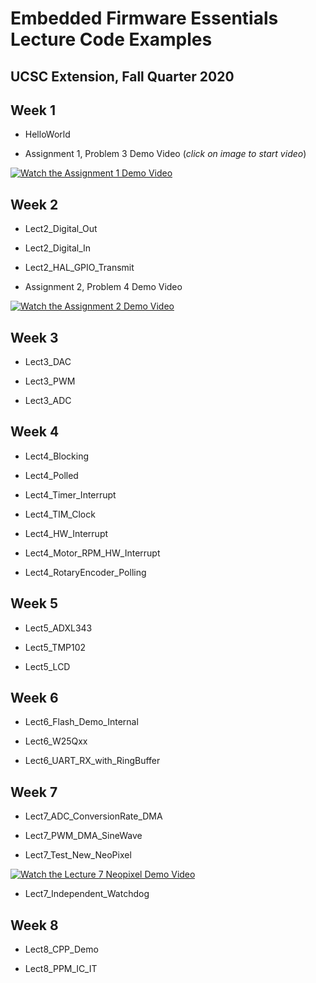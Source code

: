 # Embedded Firmware Essentials Lecture Code Examples
## UCSC Extension, Fall Quarter 2020

## Week 1

- HelloWorld

- Assignment 1, Problem 3 Demo Video (*click on image to start video*)

[![Watch the Assignment 1 Demo Video](https://i9.ytimg.com/vi/ND-I0l60MkY/mqdefault.jpg?sqp=CKST8PoF&rs=AOn4CLCOSDFx6WPQnekJlGHNcbGtDotmAQ)](https://youtu.be/ND-I0l60MkY)

## Week 2

- Lect2_Digital_Out

- Lect2_Digital_In

- Lect2_HAL_GPIO_Transmit

- Assignment 2, Problem 4 Demo Video

[![Watch the Assignment 2 Demo Video](https://i.ytimg.com/vi/evdr8Pq520Q/1.jpg?time=1536530948235)](https://youtu.be/evdr8Pq520Q)

## Week 3

- Lect3_DAC

- Lect3_PWM

- Lect3_ADC

## Week 4

- Lect4_Blocking

- Lect4_Polled

- Lect4_Timer_Interrupt

- Lect4_TIM_Clock

- Lect4_HW_Interrupt

- Lect4_Motor_RPM_HW_Interrupt

- Lect4_RotaryEncoder_Polling

## Week 5

- Lect5_ADXL343

- Lect5_TMP102

- Lect5_LCD

## Week 6

- Lect6_Flash_Demo_Internal

- Lect6_W25Qxx

- Lect6_UART_RX_with_RingBuffer

## Week 7

- Lect7_ADC_ConversionRate_DMA

- Lect7_PWM_DMA_SineWave

- Lect7_Test_New_NeoPixel

[![Watch the Lecture 7 Neopixel Demo Video](https://i9.ytimg.com/vi/mjdzhbHJOsY/mqdefault.jpg?time=1603411200000&sqp=CIC6yPwF&rs=AOn4CLCidjMN5z3Wtgq_WzBJMeYGklkmXg)](https://youtu.be/mjdzhbHJOsY)

- Lect7_Independent_Watchdog

## Week 8

- Lect8_CPP_Demo

- Lect8_PPM_IC_IT

<!---
-->
